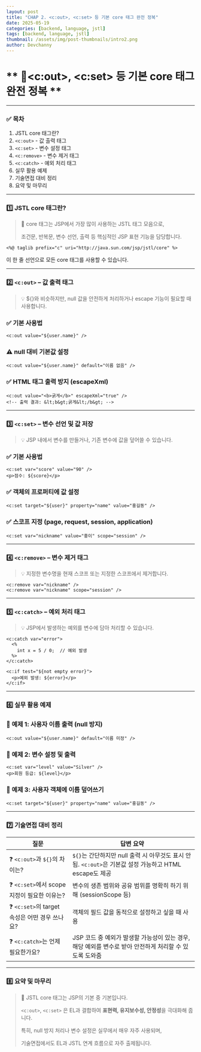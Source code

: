 ```yaml
---
layout: post
title: "CHAP 2. <c:out>, <c:set> 등 기본 core 태그 완전 정복"
date: 2025-05-19
categories: [backend, language, jstl]
tags: [backend, language, jstl]
thumbnail: /assets/img/post-thumbnails/intro2.png
author: Devchanny
---
```



# ** 📌<c:out>, <c:set> 등 기본 core 태그 완전 정복 **
---

### ✅ 목차

1. JSTL core 태그란?
2. `<c:out>` - 값 출력 태그
3. `<c:set>` - 변수 설정 태그
4. `<c:remove>` - 변수 제거 태그
5. `<c:catch>` - 예외 처리 태그
6. 실무 활용 예제
7. 기술면접 대비 정리
8. 요약 및 마무리

---

### 1️⃣ JSTL core 태그란?

> 📘 core 태그는 JSP에서 가장 많이 사용하는 JSTL 태그 모음으로,
> 
> 
> 조건문, 반복문, 변수 선언, 출력 등 핵심적인 JSP 표현 기능을 담당합니다.
> 

```
<%@ taglib prefix="c" uri="http://java.sun.com/jsp/jstl/core" %>
```

이 한 줄 선언으로 모든 core 태그를 사용할 수 있습니다.

---

### 2️⃣ `<c:out>` – 값 출력 태그

> 💡 ${}와 비슷하지만, null 값을 안전하게 처리하거나 escape 기능이 필요할 때 사용합니다.
> 

### ✅ 기본 사용법

```
<c:out value="${user.name}" />
```

### ⚠️ null 대비 기본값 설정

```
<c:out value="${user.name}" default="이름 없음" />
```

### ✅ HTML 태그 출력 방지 (escapeXml)

```
<c:out value="<b>굵게</b>" escapeXml="true" />
<!-- 출력 결과: &lt;b&gt;굵게&lt;/b&gt; -->
```

---

### 3️⃣ `<c:set>` – 변수 선언 및 값 저장

> 💡 JSP 내에서 변수를 만들거나, 기존 변수에 값을 덮어쓸 수 있습니다.
> 

### ✅ 기본 사용법

```
<c:set var="score" value="90" />
<p>점수: ${score}</p>
```

### ✅ 객체의 프로퍼티에 값 설정

```
<c:set target="${user}" property="name" value="홍길동" />
```

### ✅ 스코프 지정 (page, request, session, application)

```
<c:set var="nickname" value="홍이" scope="session" />
```

---

### 4️⃣ `<c:remove>` – 변수 제거 태그

> 💡 지정한 변수명을 현재 스코프 또는 지정한 스코프에서 제거합니다.
> 

```
<c:remove var="nickname" />
<c:remove var="nickname" scope="session" />
```

---

### 5️⃣ `<c:catch>` – 예외 처리 태그

> 💡 JSP에서 발생하는 예외를 변수에 담아 처리할 수 있습니다.
> 

```
<c:catch var="error">
  <%
    int x = 5 / 0;  // 예외 발생
  %>
</c:catch>

<c:if test="${not empty error}">
  <p>예외 발생: ${error}</p>
</c:if>
```

---

### 6️⃣ 실무 활용 예제

### 🔸 예제 1: 사용자 이름 출력 (null 방지)

```
<c:out value="${user.name}" default="이름 미정" />
```

### 🔸 예제 2: 변수 설정 및 출력

```
<c:set var="level" value="Silver" />
<p>회원 등급: ${level}</p>
```

### 🔸 예제 3: 사용자 객체에 이름 덮어쓰기

```
<c:set target="${user}" property="name" value="홍길동" />
```

---

### 7️⃣ 기술면접 대비 정리

| 질문 | 답변 요약 |
| --- | --- |
| ❓ `<c:out>`과 `${}`의 차이는? | `${}`는 간단하지만 null 출력 시 아무것도 표시 안 됨. `<c:out>`은 기본값 설정 가능하고 HTML escape도 제공 |
| ❓ `<c:set>`에서 scope 지정이 필요한 이유는? | 변수의 생존 범위와 공유 범위를 명확히 하기 위해 (sessionScope 등) |
| ❓ `<c:set>`의 target 속성은 어떤 경우 쓰나요? | 객체의 필드 값을 동적으로 설정하고 싶을 때 사용 |
| ❓ `<c:catch>`는 언제 필요한가요? | JSP 코드 중 예외가 발생할 가능성이 있는 경우, 해당 예외를 변수로 받아 안전하게 처리할 수 있도록 도와줌 |

---

### 8️⃣ 요약 및 마무리

> 📌 JSTL core 태그는 JSP의 기본 중 기본입니다.
> 
> 
> `<c:out>`, `<c:set>` 은 EL과 결합하여 **표현력, 유지보수성, 안정성**을 극대화해 줍니다.
> 
> 특히, null 방지 처리나 변수 설정은 실무에서 매우 자주 사용되며,
> 
> 기술면접에서도 EL과 JSTL 연계 흐름으로 자주 출제됩니다.
>
